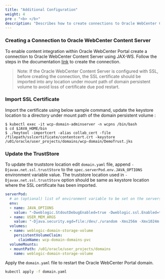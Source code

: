 ```yaml
---
title: "Additional Configuration"
weight: 4
pre : "<b> </b>"
description: "Describes how to create connections to Oracle WebCenter Content Server to enable content integration within Oracle WebCenter Portal."
---
```


### Creating a Connection to Oracle WebCenter Content Server

To enable content integration within Oracle WebCenter Portal create a connection to Oracle WebCenter Content Server using JAX-WS. Follow the steps in the documentation [link](https://docs.oracle.com/en/middleware/webcenter/portal/12.2.1.4/admin/managing-connections-oracle-webcenter-content-server.html#GUID-7907C8EA-802F-40B6-A19B-B0CC55CDB532) to create the connection. 

>Note: If the Oracle WebCenter Content Server is configured with SSL, before creating the connection, the SSL certificate should be imported into any location under mount path of domain persistent volume to avoid loss of certificate due pod restart.

### Import SSL Certificate
Import the certificate using below sample command, update the keystore location to a directory under mount path of the domain persistent volume :
```
$ kubectl exec -it wcp-domain-adminserver -n wcpns /bin/bash
$ cd $JAVA_HOME/bin
$ ./keytool -importcert -alias collab_cert -file /filepath/sslcertificate/contentcert.crt -keystore /u01/oracle/user_projects/domains/wcp-domain/DemoTrust.jks

```

### Update the TrustStore
To update the truststore location edit `domain.yaml` file, append `-Djavax.net.ssl.trustStore` to the `spec.serverPod.env.JAVA_OPTIONS` environment variable value. The truststore location used in `-Djavax.net.ssl.trustStore` option should be same as keystore location where the SSL certificate has been imported.
```yaml
serverPod:
  # an (optional) list of environment variable to be set on the servers
  env:
  - name: JAVA_OPTIONS
    value: "-Dweblogic.StdoutDebugEnabled=true -Dweblogic.ssl.Enabled=true -Dweblogic.security.SSL.ignoreHostnameVerification=true -Djavax.net.ssl.trustStore=/u01/oracle/user_projects/domains/wcp-domain/DemoTrust.jks"
  - name: USER_MEM_ARGS
    value: "-Djava.security.egd=file:/dev/./urandom -Xms256m -Xmx1024m "
  volumes:
  - name: weblogic-domain-storage-volume
    persistentVolumeClaim:
      claimName: wcp-domain-domains-pvc
  volumeMounts:
  - mountPath: /u01/oracle/user_projects/domains
    name: weblogic-domain-storage-volume
```

Apply the `domain.yaml` file to restart the Oracle WebCenter Portal domain.

```bash
kubectl apply -f domain.yaml
```
